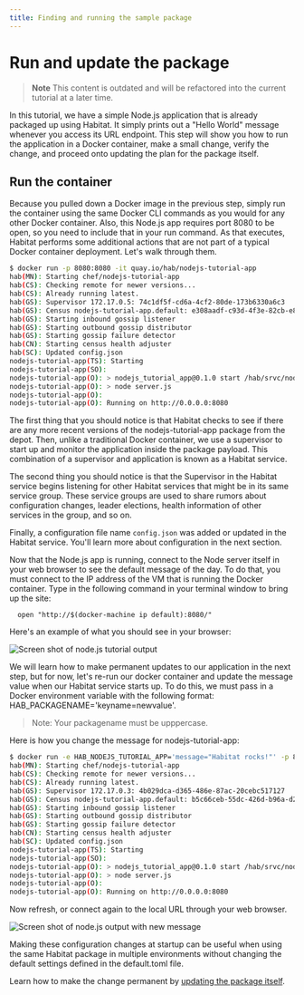 ```yaml
---
title: Finding and running the sample package
---
```


# Run and update the package

> **Note** This content is outdated and will be refactored into the current tutorial at a later time.

In this tutorial, we have a simple Node.js application that is already packaged up using Habitat. It simply prints out a "Hello World" message whenever you access its URL endpoint. This step will show you how to run the application in a Docker container, make a small change, verify the change, and proceed onto updating the plan for the package itself.

## Run the container
Because you pulled down a Docker image in the previous step, simply run the container using the same Docker CLI commands as you would for any other Docker container. Also, this Node.js app requires port 8080 to be open, so you need to include that in your run command. As that executes, Habitat performs some additional actions that are not part of a typical Docker container deployment. Let's walk through them.

~~~ bash
$ docker run -p 8080:8080 -it quay.io/hab/nodejs-tutorial-app
hab(MN): Starting chef/nodejs-tutorial-app
hab(CS): Checking remote for newer versions...
hab(CS): Already running latest.
hab(GS): Supervisor 172.17.0.5: 74c1df5f-cd6a-4cf2-80de-173b6330a6c3
hab(GS): Census nodejs-tutorial-app.default: e308aadf-c93d-4f3e-82cb-e82080544fe7
hab(GS): Starting inbound gossip listener
hab(GS): Starting outbound gossip distributor
hab(GS): Starting gossip failure detector
hab(CN): Starting census health adjuster
hab(SC): Updated config.json
nodejs-tutorial-app(TS): Starting
nodejs-tutorial-app(SO):
nodejs-tutorial-app(O): > nodejs_tutorial_app@0.1.0 start /hab/srvc/nodejs-tutorial-app
nodejs-tutorial-app(O): > node server.js
nodejs-tutorial-app(O):
nodejs-tutorial-app(O): Running on http://0.0.0.0:8080
~~~

The first thing that you should notice is that Habitat checks to see if there are any more recent versions of the nodejs-tutorial-app package from the depot. Then, unlike a traditional Docker container, we use a supervisor to start up and monitor the application inside the package payload. This combination of a supervisor and application is known as a Habitat service.

The second thing you should notice is that the Supervisor in the Habitat service begins listening for other Habitat services that might be in its same service group. These service groups are used to share rumors about configuration changes, leader elections, health information of other services in the group, and so on.

Finally, a configuration file name `config.json` was added or updated in the Habitat service. You'll learn more about configuration in the next section.

Now that the Node.js app is running, connect to the Node server itself in your web browser to see the default message of the day. To do that, you must connect to the IP address of the VM that is running the Docker container. Type in the following command in your terminal window to bring up the site:  

      open "http://$(docker-machine ip default):8080/"

Here's an example of what you should see in your browser:

![Screen shot of node.js tutorial output](/images/nodejs-tutorial-output.png)

We will learn how to make permanent updates to our application in the next step, but for now, let's re-run our docker container and update the message value when our Habitat service starts up. To do this, we must pass in a Docker environment variable with the following format: HAB_PACKAGENAME='keyname=newvalue'.

  > Note: Your packagename must be upppercase.

Here is how you change the message for nodejs-tutorial-app:

~~~ bash
$ docker run -e HAB_NODEJS_TUTORIAL_APP='message="Habitat rocks!"' -p 8080:8080 -it chef/nodejs-tutorial-app
hab(MN): Starting chef/nodejs-tutorial-app
hab(CS): Checking remote for newer versions...
hab(CS): Already running latest.
hab(GS): Supervisor 172.17.0.3: 4b029dca-d365-486e-87ac-20cebc517127
hab(GS): Census nodejs-tutorial-app.default: b5c66ceb-55dc-426d-b96a-d2998b6dfec3
hab(GS): Starting inbound gossip listener
hab(GS): Starting outbound gossip distributor
hab(GS): Starting gossip failure detector
hab(CN): Starting census health adjuster
hab(SC): Updated config.json
nodejs-tutorial-app(TS): Starting
nodejs-tutorial-app(SO):
nodejs-tutorial-app(O): > nodejs_tutorial_app@0.1.0 start /hab/srvc/nodejs-tutorial-app
nodejs-tutorial-app(O): > node server.js
nodejs-tutorial-app(O):
nodejs-tutorial-app(O): Running on http://0.0.0.0:8080
~~~

Now refresh, or connect again to the local URL through your web browser.

![Screen shot of node.js output with new message](/images/nodejs-tutorial-update-output.png)

Making these configuration changes at startup can be useful when using the same Habitat package in multiple environments without changing the default settings defined in the default.toml file.

Learn how to make the change permanent by [updating the package itself](/tutorials/getting-started-make-change).
